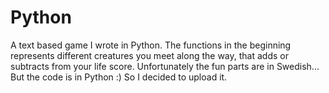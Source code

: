 # Python
A text based game I wrote in Python.
The functions in the beginning represents different creatures you meet along the way, that adds or subtracts from your life score.
Unfortunately the fun parts are in Swedish... But the code is in Python :) So I decided to upload it.

